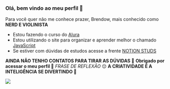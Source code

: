 ### Olá, bem vindo ao meu perfil 🎻

Para você quer não me conhece prazer, Brendow, mais conhecido como **NERD E VIOLINISTA** 

- Estou fazendo o curso do [Alura](https://www.alura.com.br) 
- Estou utilizando o site para organizar e aprender melhor o chamado [JavaScript](pt.wikipedia.org/wiki/Javascript)
- Se estiver com dúvidas de estudos acesse a frente [NOTION STUDS](https://www.notion.so)

**AINDA NÃO TENHO CONTATOS PARA TIRAR AS DÚVIDAS 💎**
**Obrigado por acessar o meu perfil 📆**
*FRASE DE REFLEXÂO* 😔 **A CRIATIVIDADE É A INTELIGÊNCIA SE DIVERTINDO  🤲**

![](https://media.tenor.com/NK3vdczVp2YAAAAM/tofie-student.gif)
